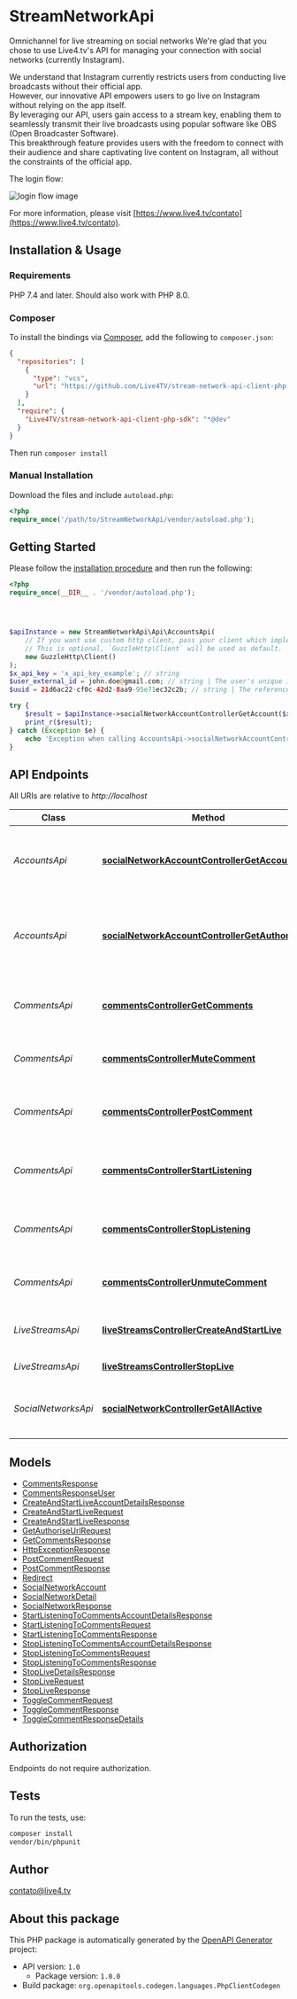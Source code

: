 # StreamNetworkApi

Omnichannel for live streaming on social networks 
We're glad that you chose to use Live4.tv's API for managing your connection with social networks (currently Instagram).    
      
We understand that Instagram currently restricts users from conducting live broadcasts without their official app.          
However, our innovative API empowers users to go live on Instagram without relying on the app itself.       
By leveraging our API, users gain access to a stream key, enabling them to seamlessly transmit their live broadcasts using popular software like OBS (Open Broadcaster Software).       
This breakthrough feature provides users with the freedom to connect with their audience and share captivating live content on Instagram, all without the constraints of the official app.

The login flow:

![login flow image](https://api-stream-network.live4.tv/mermaid-diagram-login-flow.png "Login flow image")


For more information, please visit [https://www.live4.tv/contato](https://www.live4.tv/contato).

## Installation & Usage

### Requirements

PHP 7.4 and later.
Should also work with PHP 8.0.

### Composer

To install the bindings via [Composer](https://getcomposer.org/), add the following to `composer.json`:

```json
{
  "repositories": [
    {
      "type": "vcs",
      "url": "https://github.com/Live4TV/stream-network-api-client-php-sdk.git"
    }
  ],
  "require": {
    "Live4TV/stream-network-api-client-php-sdk": "*@dev"
  }
}
```

Then run `composer install`

### Manual Installation

Download the files and include `autoload.php`:

```php
<?php
require_once('/path/to/StreamNetworkApi/vendor/autoload.php');
```

## Getting Started

Please follow the [installation procedure](#installation--usage) and then run the following:

```php
<?php
require_once(__DIR__ . '/vendor/autoload.php');




$apiInstance = new StreamNetworkApi\Api\AccountsApi(
    // If you want use custom http client, pass your client which implements `GuzzleHttp\ClientInterface`.
    // This is optional, `GuzzleHttp\Client` will be used as default.
    new GuzzleHttp\Client()
);
$x_api_key = 'x_api_key_example'; // string
$user_external_id = john.doe@gmail.com; // string | The user's unique identifier on your system. The same of you use to authorise-url endpoint.
$uuid = 21d6ac22-cf0c-42d2-8aa9-95e71ec32c2b; // string | The reference to the new account that you can use to identify the account. The same of you use to authorise-url endpoint

try {
    $result = $apiInstance->socialNetworkAccountControllerGetAccount($x_api_key, $user_external_id, $uuid);
    print_r($result);
} catch (Exception $e) {
    echo 'Exception when calling AccountsApi->socialNetworkAccountControllerGetAccount: ', $e->getMessage(), PHP_EOL;
}

```

## API Endpoints

All URIs are relative to *http://localhost*

Class | Method | HTTP request | Description
------------ | ------------- | ------------- | -------------
*AccountsApi* | [**socialNetworkAccountControllerGetAccount**](docs/Api/AccountsApi.md#socialnetworkaccountcontrollergetaccount) | **GET** /api/v1/social-network-account/{userExternalId}/{uuid} | Get social account information logged from user account
*AccountsApi* | [**socialNetworkAccountControllerGetAuthoriseUrl**](docs/Api/AccountsApi.md#socialnetworkaccountcontrollergetauthoriseurl) | **POST** /api/v1/social-network-account/{network}/authorise-url | Add a new social network account (e.g instagram account)
*CommentsApi* | [**commentsControllerGetComments**](docs/Api/CommentsApi.md#commentscontrollergetcomments) | **GET** /api/v1/live-streams/{uuid}/comments | Get a list of comments (call it every minute)
*CommentsApi* | [**commentsControllerMuteComment**](docs/Api/CommentsApi.md#commentscontrollermutecomment) | **POST** /api/v1/live-streams/{uuid}/comments/mute | Mute comments to the live stream
*CommentsApi* | [**commentsControllerPostComment**](docs/Api/CommentsApi.md#commentscontrollerpostcomment) | **POST** /api/v1/live-streams/{uuid}/comments | Post a comment into the live stream (all accounts)
*CommentsApi* | [**commentsControllerStartListening**](docs/Api/CommentsApi.md#commentscontrollerstartlistening) | **POST** /api/v1/live-streams/{uuid}/comments/start-listening | Start listening comments of the live stream
*CommentsApi* | [**commentsControllerStopListening**](docs/Api/CommentsApi.md#commentscontrollerstoplistening) | **POST** /api/v1/live-streams/{uuid}/comments/stop-listening | Stop listening comments of the live stream
*CommentsApi* | [**commentsControllerUnmuteComment**](docs/Api/CommentsApi.md#commentscontrollerunmutecomment) | **POST** /api/v1/live-streams/{uuid}/comments/unmute | Unmute comments to the live stream
*LiveStreamsApi* | [**liveStreamsControllerCreateAndStartLive**](docs/Api/LiveStreamsApi.md#livestreamscontrollercreateandstartlive) | **POST** /api/v1/live-streams/{uuid}/create-and-start | Start a live stream, return the stream key
*LiveStreamsApi* | [**liveStreamsControllerStopLive**](docs/Api/LiveStreamsApi.md#livestreamscontrollerstoplive) | **POST** /api/v1/live-streams/{uuid}/stop | Stop a live stream
*SocialNetworksApi* | [**socialNetworkControllerGetAllActive**](docs/Api/SocialNetworksApi.md#socialnetworkcontrollergetallactive) | **GET** /api/v1/social-networks | Get all social network integrations available

## Models

- [CommentsResponse](docs/Model/CommentsResponse.md)
- [CommentsResponseUser](docs/Model/CommentsResponseUser.md)
- [CreateAndStartLiveAccountDetailsResponse](docs/Model/CreateAndStartLiveAccountDetailsResponse.md)
- [CreateAndStartLiveRequest](docs/Model/CreateAndStartLiveRequest.md)
- [CreateAndStartLiveResponse](docs/Model/CreateAndStartLiveResponse.md)
- [GetAuthoriseUrlRequest](docs/Model/GetAuthoriseUrlRequest.md)
- [GetCommentsResponse](docs/Model/GetCommentsResponse.md)
- [HttpExceptionResponse](docs/Model/HttpExceptionResponse.md)
- [PostCommentRequest](docs/Model/PostCommentRequest.md)
- [PostCommentResponse](docs/Model/PostCommentResponse.md)
- [Redirect](docs/Model/Redirect.md)
- [SocialNetworkAccount](docs/Model/SocialNetworkAccount.md)
- [SocialNetworkDetail](docs/Model/SocialNetworkDetail.md)
- [SocialNetworkResponse](docs/Model/SocialNetworkResponse.md)
- [StartListeningToCommentsAccountDetailsResponse](docs/Model/StartListeningToCommentsAccountDetailsResponse.md)
- [StartListeningToCommentsRequest](docs/Model/StartListeningToCommentsRequest.md)
- [StartListeningToCommentsResponse](docs/Model/StartListeningToCommentsResponse.md)
- [StopListeningToCommentsAccountDetailsResponse](docs/Model/StopListeningToCommentsAccountDetailsResponse.md)
- [StopListeningToCommentsRequest](docs/Model/StopListeningToCommentsRequest.md)
- [StopListeningToCommentsResponse](docs/Model/StopListeningToCommentsResponse.md)
- [StopLiveDetailsResponse](docs/Model/StopLiveDetailsResponse.md)
- [StopLiveRequest](docs/Model/StopLiveRequest.md)
- [StopLiveResponse](docs/Model/StopLiveResponse.md)
- [ToggleCommentRequest](docs/Model/ToggleCommentRequest.md)
- [ToggleCommentResponse](docs/Model/ToggleCommentResponse.md)
- [ToggleCommentResponseDetails](docs/Model/ToggleCommentResponseDetails.md)

## Authorization
Endpoints do not require authorization.

## Tests

To run the tests, use:

```bash
composer install
vendor/bin/phpunit
```

## Author

contato@live4.tv

## About this package

This PHP package is automatically generated by the [OpenAPI Generator](https://openapi-generator.tech) project:

- API version: `1.0`
    - Package version: `1.0.0`
- Build package: `org.openapitools.codegen.languages.PhpClientCodegen`
